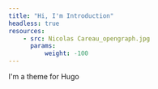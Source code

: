 ```yaml
---
title: "Hi, I'm Introduction"
headless: true
resources:
    - src: Nicolas Careau_opengraph.jpg
      params:
          weight: -100
---
```


I'm a theme for Hugo
